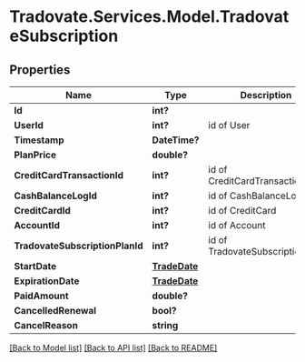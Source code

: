 # Tradovate.Services.Model.TradovateSubscription
## Properties

Name | Type | Description | Notes
------------ | ------------- | ------------- | -------------
**Id** | **int?** |  | [optional] 
**UserId** | **int?** | id of User | 
**Timestamp** | **DateTime?** |  | 
**PlanPrice** | **double?** |  | 
**CreditCardTransactionId** | **int?** | id of CreditCardTransaction | [optional] 
**CashBalanceLogId** | **int?** | id of CashBalanceLog | [optional] 
**CreditCardId** | **int?** | id of CreditCard | [optional] 
**AccountId** | **int?** | id of Account | [optional] 
**TradovateSubscriptionPlanId** | **int?** | id of TradovateSubscriptionPlan | 
**StartDate** | [**TradeDate**](TradeDate.md) |  | 
**ExpirationDate** | [**TradeDate**](TradeDate.md) |  | 
**PaidAmount** | **double?** |  | 
**CancelledRenewal** | **bool?** |  | [optional] 
**CancelReason** | **string** |  | [optional] 

[[Back to Model list]](../README.md#documentation-for-models) [[Back to API list]](../README.md#documentation-for-api-endpoints) [[Back to README]](../README.md)

